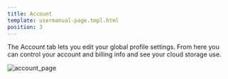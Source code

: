 ```yaml
---
title: Account
template: usermanual-page.tmpl.html
position: 3
---
```


The Account tab lets you edit your global profile settings. From here you can control your account and billing info and see your cloud storage use.

![account_page][1]

[1]: /images/platform/account.png "Account"


